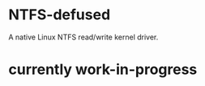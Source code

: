 NTFS-defused
============

A native Linux NTFS read/write kernel driver.

currently work-in-progress
===========================
